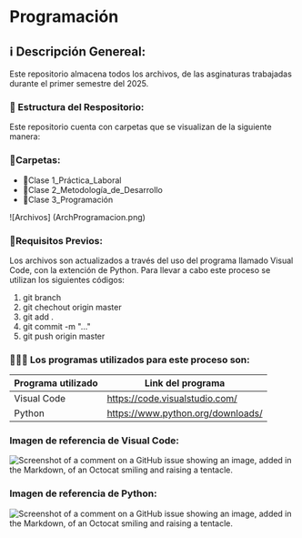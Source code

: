 # Programación

## ℹ️ Descripción Genereal: 
Este repositorio almacena todos los archivos, de las asginaturas trabajadas durante el primer semestre del 2025.

### 🧐 Estructura del Respositorio:

Este repositorio cuenta con carpetas que se visualizan de la siguiente manera:

### 📁Carpetas:

- 📁Clase 1_Práctica_Laboral
- 📁Clase 2_Metodología_de_Desarrollo
- 📁Clase 3_Programación

![Archivos] (ArchProgramacion.png)


### 📁Requisitos Previos:

Los archivos son actualizados a través del uso del programa llamado Visual Code, con la extención de Python. Para llevar a cabo este proceso se utilizan los siguientes códigos: 

1) git branch
2) git chechout origin master
3) git add .
4) git commit -m "..."
5) git push origin master

### 👩🏽‍💻 Los programas utilizados para este proceso son:

| Programa utilizado | Link del programa                 |
| ------------------ | --------------------------------- |
| Visual Code        | https://code.visualstudio.com/    |
| Python             | https://www.python.org/downloads/ |




### Imagen de referencia de Visual Code:

![Screenshot of a comment on a GitHub issue showing an image, added in the Markdown, of an Octocat smiling and raising a tentacle.](Visual.png)

### Imagen de referencia de Python:

![Screenshot of a comment on a GitHub issue showing an image, added in the Markdown, of an Octocat smiling and raising a tentacle.](Python.svg.png)

